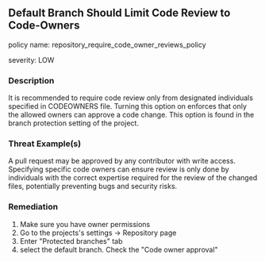 
## Default Branch Should Limit Code Review to Code-Owners
policy name: repository_require_code_owner_reviews_policy

severity: LOW

### Description
It is recommended to require code review only from designated individuals specified in CODEOWNERS file. Turning this option on enforces that only the allowed owners can approve a code change. This option is found in the branch protection setting of the project.

### Threat Example(s)
A pull request may be approved by any contributor with write access. Specifying specific code owners can ensure review is only done by individuals with the correct expertise required for the review of the changed files, potentially preventing bugs and security risks.



### Remediation
1. Make sure you have owner permissions
2. Go to the projects's settings -> Repository page
3. Enter "Protected branches" tab
4. select the default branch. Check the "Code owner approval"


